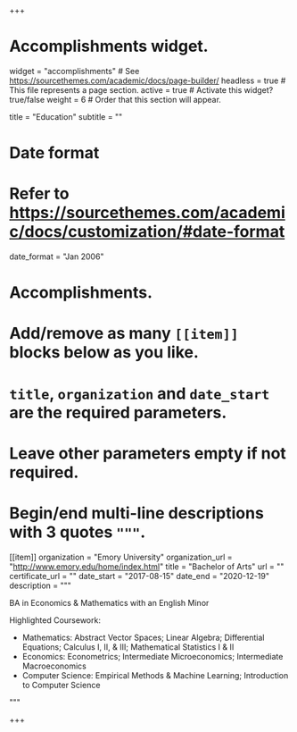 +++
# Accomplishments widget.
widget = "accomplishments"  # See https://sourcethemes.com/academic/docs/page-builder/
headless = true  # This file represents a page section.
active = true  # Activate this widget? true/false
weight = 6  # Order that this section will appear.

title = "Education"
subtitle = ""

# Date format
#   Refer to https://sourcethemes.com/academic/docs/customization/#date-format
date_format = "Jan 2006"

# Accomplishments.
#   Add/remove as many `[[item]]` blocks below as you like.
#   `title`, `organization` and `date_start` are the required parameters.
#   Leave other parameters empty if not required.
#   Begin/end multi-line descriptions with 3 quotes `"""`.

[[item]]
  organization = "Emory University"
  organization_url = "http://www.emory.edu/home/index.html"
  title = "Bachelor of Arts"
  url = ""
  certificate_url = ""
  date_start = "2017-08-15"
  date_end = "2020-12-19"
  description = """

  BA in Economics & Mathematics with an English Minor

  Highlighted Coursework:
  - Mathematics: Abstract Vector Spaces; Linear Algebra; Differential Equations; Calculus I, II, & III; Mathematical Statistics I & II
  - Economics: Econometrics; Intermediate Microeconomics; Intermediate Macroeconomics
  - Computer Science: Empirical Methods & Machine Learning; Introduction to Computer Science

  """


+++
